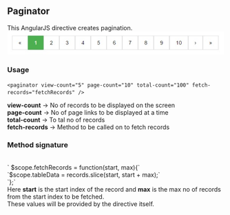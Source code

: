 ## Paginator
This AngularJS directive creates pagination.
<br />
![Paginator](https://raw.githubusercontent.com/vinigem/AngularJS/master/Paginator/Paginator.jpg?_sm_au_=iQsHD83J8DV7s0VJ)

### Usage
`<paginator view-count="5" page-count="10" total-count="100" fetch-records="fetchRecords" />`

<b>view-count</b> -> No of records to be displayed on the screen<br />
<b>page-count</b> -> No of page links to be displayed at a time<br />
<b>total-count</b> -> To tal no of records<br />
<b>fetch-records</b> -> Method to be called on to fetch records<br />

### Method signature
<br />
       ` $scope.fetchRecords = function(start, max){`<br />
		`$scope.tableData = records.slice(start, start + max);`<br />
	`};`
<br />
Here <b>start</b> is the start index of the record and <b>max</b> is the max no of records from the start index to be fetched.<br />
These values will be provided by the directive itself.
